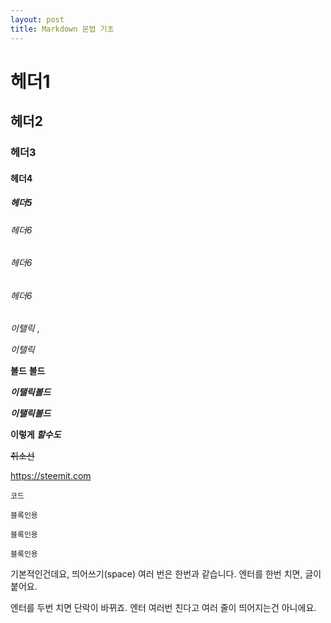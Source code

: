 ```yaml
---
layout: post
title: Markdown 문법 기초 
---
```


# 헤더1
## 헤더2
### 헤더3
#### 헤더4
##### 헤더5
###### 헤더6
###### 헤더6
###### 헤더6



_이탤릭_ ,

 *이탤릭*

__볼드__ **볼드**

___이탤릭볼드___

***이탤릭볼드***

**이렇게 _할수도_**

~~취소선~~


https://steemit.com


`코드`

```
블록인용
```

```
블록인용
```
```
블록인용
```

기본적인건데요,
띄어쓰기(space) 여러 번은 한번과 같습니다.
엔터를 한번 치면, 글이 붙어요.

엔터를 두번 치면 단락이 바뀌죠.
엔터 여러번 친다고 여러 줄이 띄어지는건 아니에요.
